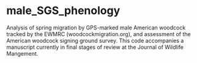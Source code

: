 # male_SGS_phenology
Analysis of spring migration by GPS-marked male American woodcock tracked by the EWMRC (woodcockmigration.org), and assessment of the American woodcock signing ground survey.  This code accompanies a manuscript currently in final stages of review at the Journal of Wildlife Mangement. 
